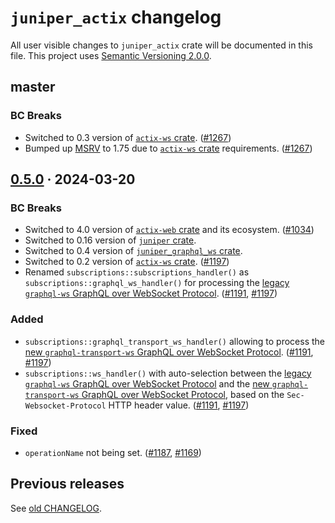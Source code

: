`juniper_actix` changelog
=========================

All user visible changes to `juniper_actix` crate will be documented in this file. This project uses [Semantic Versioning 2.0.0].




## master

### BC Breaks

- Switched to 0.3 version of [`actix-ws` crate]. ([#1267])
- Bumped up [MSRV] to 1.75 due to [`actix-ws` crate] requirements. ([#1267])

[#1267]: /../../pull/1267




## [0.5.0] · 2024-03-20
[0.5.0]: /../../tree/juniper_actix-v0.5.0/juniper_actix

### BC Breaks

- Switched to 4.0 version of [`actix-web` crate] and its ecosystem. ([#1034])
- Switched to 0.16 version of [`juniper` crate].
- Switched to 0.4 version of [`juniper_graphql_ws` crate].
- Switched to 0.2 version of [`actix-ws` crate]. ([#1197])
- Renamed `subscriptions::subscriptions_handler()` as `subscriptions::graphql_ws_handler()` for processing the [legacy `graphql-ws` GraphQL over WebSocket Protocol][graphql-ws]. ([#1191], [#1197])

### Added

- `subscriptions::graphql_transport_ws_handler()` allowing to process the [new `graphql-transport-ws` GraphQL over WebSocket Protocol][graphql-transport-ws]. ([#1191], [#1197])
- `subscriptions::ws_handler()` with auto-selection between the [legacy `graphql-ws` GraphQL over WebSocket Protocol][graphql-ws] and the [new `graphql-transport-ws` GraphQL over WebSocket Protocol][graphql-transport-ws], based on the `Sec-Websocket-Protocol` HTTP header value. ([#1191], [#1197])

### Fixed

- `operationName` not being set. ([#1187], [#1169])

[#1034]: /../../pull/1034
[#1169]: /../../issues/1169
[#1187]: /../../pull/1187
[#1191]: /../../pull/1191
[#1197]: /../../pull/1197




## Previous releases

See [old CHANGELOG](/../../blob/juniper_actix-v0.4.0/juniper_actix/CHANGELOG.md).




[`actix` crate]: https://docs.rs/actix
[`actix-web` crate]: https://docs.rs/actix-web
[`actix-ws` crate]: https://docs.rs/actix-ws
[`juniper` crate]: https://docs.rs/juniper
[`juniper_graphql_ws` crate]: https://docs.rs/juniper_graphql_ws
[Semantic Versioning 2.0.0]: https://semver.org
[graphql-transport-ws]: https://github.com/enisdenjo/graphql-ws/blob/v5.14.0/PROTOCOL.md
[graphql-ws]: https://github.com/apollographql/subscriptions-transport-ws/blob/v0.11.0/PROTOCOL.md
[MSRV]: https://doc.rust-lang.org/cargo/reference/manifest.html#the-rust-version-field
